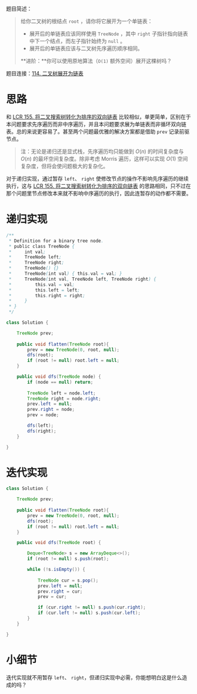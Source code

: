 题目简述：

> 给你二叉树的根结点 `root` ，请你将它展开为一个单链表：
>
> - 展开后的单链表应该同样使用 `TreeNode` ，其中 `right` 子指针指向链表中下一个结点，而左子指针始终为 `null` 。
> - 展开后的单链表应该与二叉树先序遍历顺序相同。
>
> **进阶：**你可以使用原地算法（`O(1)` 额外空间）展开这棵树吗？

题目连接：[114. 二叉树展开为链表](https://leetcode.cn/problems/flatten-binary-tree-to-linked-list/)

# 思路

和 [LCR 155. 将二叉搜索树转化为排序的双向链表](https://leetcode.cn/problems/er-cha-sou-suo-shu-yu-shuang-xiang-lian-biao-lcof/) 比较相似，单更简单，区别在于本问题要求先序遍历而非中序遍历，并且本问题要求展为单链表而非循环双向链表。总的来说更容易了。甚至两个问题最优雅的解决方案都是借助 `prev` 记录前驱节点。

> 注：无论是递归还是显式栈，先序遍历均只能做到 $O(n)$ 的时间复杂度与 $O(n)$ 的最坏空间复杂度。除非考虑 Morris 遍历，这样可以实现 $O(1)$ 空间复杂度，但将会使问题极大的复杂化。

对于递归实现，通过暂存 `left`、 `right` 使修改节点的操作不影响先序遍历的继续执行，这与 [LCR 155. 将二叉搜索树转化为排序的双向链表](https://leetcode.cn/problems/er-cha-sou-suo-shu-yu-shuang-xiang-lian-biao-lcof/) 的思路相同，只不过在那个问题里节点修改本来就不影响中序遍历的执行，因此连暂存的动作都不需要。

# 递归实现

```java
/**
 * Definition for a binary tree node.
 * public class TreeNode {
 *     int val;
 *     TreeNode left;
 *     TreeNode right;
 *     TreeNode() {}
 *     TreeNode(int val) { this.val = val; }
 *     TreeNode(int val, TreeNode left, TreeNode right) {
 *         this.val = val;
 *         this.left = left;
 *         this.right = right;
 *     }
 * }
 */

class Solution {

    TreeNode prev;
    
    public void flatten(TreeNode root){
        prev = new TreeNode(0, root, null);
        dfs(root);
        if (root != null) root.left = null;
    }

    public void dfs(TreeNode node) {
        if (node == null) return;
        
        TreeNode left = node.left;
        TreeNode right = node.right;
        prev.left = null;
        prev.right = node;
        prev = node;

        dfs(left);
        dfs(right);
    }

}
```

# 迭代实现

```java
class Solution {

    TreeNode prev;
    
    public void flatten(TreeNode root){
        prev = new TreeNode(0, root, null);
        dfs(root);
        if (root != null) root.left = null;
    }

    public void dfs(TreeNode root) {

        Deque<TreeNode> s = new ArrayDeque<>();
        if (root != null) s.push(root);

        while (!s.isEmpty()) {
            
            TreeNode cur = s.pop();
            prev.left = null;
            prev.right = cur;
            prev = cur;

            if (cur.right != null) s.push(cur.right);
            if (cur.left != null) s.push(cur.left);
        }
    }

}
```

# 小细节

迭代实现就不用暂存 `left`、 `right`，但递归实现中必需，你能想明白这是什么造成的吗？
